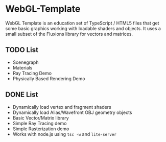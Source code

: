 # WebGL-Template

WebGL Template is an education set of TypeScript / HTML5 files that get some basic graphics working with loadable shaders and objects. It uses a small subset of the Fluxions library for vectors and matrices.

## TODO List

* Scenegraph
* Materials
* Ray Tracing Demo
* Physically Based Rendering Demo

## DONE List

* Dynamically load vertex and fragment shaders
* Dynamically load Alias/Wavefront OBJ geometry objects
* Basic Vector/Matrix library
* Simple Ray Tracing demo
* Simple Rasterization demo
* Works with node.js using `tsc -w` and `lite-server`